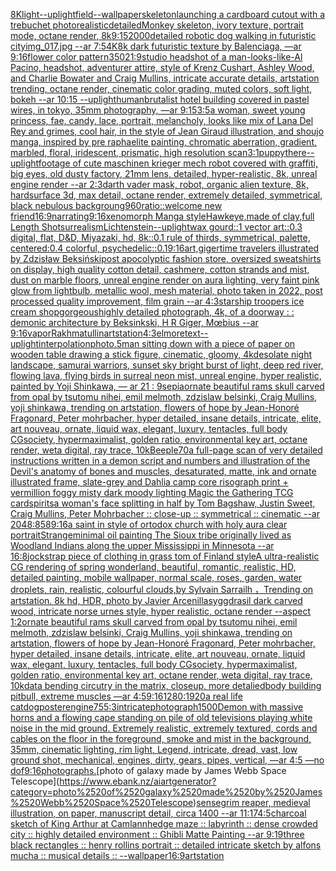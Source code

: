 [8K](https://www.ebank.nz/aiartgenerator?category=8K)[light](https://www.ebank.nz/aiartgenerator?category=light)[--uplight](https://www.ebank.nz/aiartgenerator?category=--uplight)[field](https://www.ebank.nz/aiartgenerator?category=field)[--wallpaper](https://www.ebank.nz/aiartgenerator?category=--wallpaper)[skeleton](https://www.ebank.nz/aiartgenerator?category=skeleton)[launching a cardboard cutout with a trebuchet photorealistic](https://www.ebank.nz/aiartgenerator?category=launching%2520a%2520cardboard%2520cutout%2520with%2520a%2520trebuchet%2520photorealistic)[detailed](https://www.ebank.nz/aiartgenerator?category=detailed)[Monkey skeleton, ivory texture, portrait mode, octane render, 8k](https://www.ebank.nz/aiartgenerator?category=Monkey%2520skeleton%2C%2520ivory%2520texture%2C%2520portrait%2520mode%2C%2520octane%2520render%2C%25208k)[9:15](https://www.ebank.nz/aiartgenerator?category=9%3A15)[2000](https://www.ebank.nz/aiartgenerator?category=2000)[detailed robotic dog walking in futuristic city](https://www.ebank.nz/aiartgenerator?category=detailed%2520robotic%2520dog%2520walking%2520in%2520futuristic%2520city)[img_017.jpg --ar 7:5](https://www.ebank.nz/aiartgenerator?category=img_017.jpg%2520--ar%25207%3A5)[4K](https://www.ebank.nz/aiartgenerator?category=4K)[8k dark futuristic texture by Balenciaga, —ar 9:16](https://www.ebank.nz/aiartgenerator?category=8k%2520dark%2520futuristic%2520texture%2520by%2520Balenciaga%2C%2520%E2%80%94ar%25209%3A16)[flower color pattern](https://www.ebank.nz/aiartgenerator?category=flower%2520color%2520pattern)[350](https://www.ebank.nz/aiartgenerator?category=350)[21:9](https://www.ebank.nz/aiartgenerator?category=21%3A9)[studio headshot of a man-looks-like-Al Pacino, headshot, adventurer attire, style of Krenz Cushart, Ashley Wood, and Charlie Bowater and Craig Mullins, intricate accurate details, artstation trending, octane render, cinematic color grading, muted colors, soft light, bokeh --ar 10:15 --uplight](https://www.ebank.nz/aiartgenerator?category=studio%2520headshot%2520of%2520a%2520man-looks-like-Al%2520Pacino%2C%2520headshot%2C%2520adventurer%2520attire%2C%2520style%2520of%2520Krenz%2520Cushart%2C%2520Ashley%2520Wood%2C%2520and%2520Charlie%2520Bowater%2520and%2520Craig%2520Mullins%2C%2520intricate%2520accurate%2520details%2C%2520artstation%2520trending%2C%2520octane%2520render%2C%2520cinematic%2520color%2520grading%2C%2520muted%2520colors%2C%2520soft%2520light%2C%2520bokeh%2520--ar%252010%3A15%2520--uplight)[human](https://www.ebank.nz/aiartgenerator?category=human)[brutalist hotel building covered in pastel wires, in tokyo, 35mm photography, —ar 9:15](https://www.ebank.nz/aiartgenerator?category=brutalist%2520hotel%2520building%2520covered%2520in%2520pastel%2520wires%2C%2520in%2520tokyo%2C%252035mm%2520photography%2C%2520%E2%80%94ar%25209%3A15)[3:5](https://www.ebank.nz/aiartgenerator?category=3%3A5)[a woman, sweet young princess, fae, candy, lace, portrait, melancholy, looks like mix of Lana Del Rey and grimes, cool hair, in the style of Jean Giraud illustration, and shoujo manga, inspired by pre raphaelite painting, chromatic aberration, gradient, marbled, floral, iridescent, prismatic, high resolution scan](https://www.ebank.nz/aiartgenerator?category=a%2520woman%2C%2520sweet%2520young%2520princess%2C%2520fae%2C%2520candy%2C%2520lace%2C%2520portrait%2C%2520melancholy%2C%2520looks%2520like%2520mix%2520of%2520Lana%2520Del%2520Rey%2520and%2520grimes%2C%2520cool%2520hair%2C%2520in%2520the%2520style%2520of%2520Jean%2520Giraud%2520illustration%2C%2520and%2520shoujo%2520manga%2C%2520inspired%2520by%2520pre%2520raphaelite%2520painting%2C%2520chromatic%2520aberration%2C%2520gradient%2C%2520marbled%2C%2520floral%2C%2520iridescent%2C%2520prismatic%2C%2520high%2520resolution%2520scan)[3:1](https://www.ebank.nz/aiartgenerator?category=3%3A1)[puppy](https://www.ebank.nz/aiartgenerator?category=puppy)[there](https://www.ebank.nz/aiartgenerator?category=there)[--uplight](https://www.ebank.nz/aiartgenerator?category=--uplight)[footage of cute maschinen krieger mech robot covered with graffiti, big eyes, old dusty factory, 21mm lens, detailed, hyper-realistic, 8k, unreal engine render --ar 2:3](https://www.ebank.nz/aiartgenerator?category=footage%2520of%2520cute%2520maschinen%2520krieger%2520mech%2520robot%2520covered%2520with%2520graffiti%2C%2520big%2520eyes%2C%2520old%2520dusty%2520factory%2C%252021mm%2520lens%2C%2520detailed%2C%2520hyper-realistic%2C%25208k%2C%2520unreal%2520engine%2520render%2520--ar%25202%3A3)[darth vader mask, robot, organic alien texture, 8k, hardsurface 3d, max detail, octane render, extremely detailed, symmetrical, black nebulous backgroung](https://www.ebank.nz/aiartgenerator?category=darth%2520vader%2520mask%2C%2520robot%2C%2520organic%2520alien%2520texture%2C%25208k%2C%2520hardsurface%25203d%2C%2520max%2520detail%2C%2520octane%2520render%2C%2520extremely%2520detailed%2C%2520symmetrical%2C%2520black%2520nebulous%2520backgroung)[960](https://www.ebank.nz/aiartgenerator?category=960)[ratio::](https://www.ebank.nz/aiartgenerator?category=ratio%3A%3A)[welcome new friend](https://www.ebank.nz/aiartgenerator?category=welcome%2520new%2520friend)[16:9](https://www.ebank.nz/aiartgenerator?category=16%3A9)[narrating](https://www.ebank.nz/aiartgenerator?category=narrating)[9:16](https://www.ebank.nz/aiartgenerator?category=9%3A16)[xenomorph Manga style](https://www.ebank.nz/aiartgenerator?category=xenomorph%2520Manga%2520style)[Hawkeye,made of clay,full Length Shot](https://www.ebank.nz/aiartgenerator?category=Hawkeye%2Cmade%2520of%2520clay%2Cfull%2520Length%2520Shot)[surrealism](https://www.ebank.nz/aiartgenerator?category=surrealism)[Lichtenstein](https://www.ebank.nz/aiartgenerator?category=Lichtenstein)[--uplight](https://www.ebank.nz/aiartgenerator?category=--uplight)[wax gourd::1 vector art::0.3 digital, flat, D&D, Miyazaki, hd, 8k::0.1 rule of thirds, symmetrical, palette, centered:0.4 colorful, psychedelic::0.1](https://www.ebank.nz/aiartgenerator?category=wax%2520gourd%3A%3A1%2520vector%2520art%3A%3A0.3%2520digital%2C%2520flat%2C%2520D%26D%2C%2520Miyazaki%2C%2520hd%2C%25208k%3A%3A0.1%2520rule%2520of%2520thirds%2C%2520symmetrical%2C%2520palette%2C%2520centered%3A0.4%2520colorful%2C%2520psychedelic%3A%3A0.1)[9:16](https://www.ebank.nz/aiartgenerator?category=9%3A16)[art,](https://www.ebank.nz/aiartgenerator?category=art%2C)[giger](https://www.ebank.nz/aiartgenerator?category=giger)[time travelers illustrated by Zdzisław Beksiński](https://www.ebank.nz/aiartgenerator?category=time%2520travelers%2520illustrated%2520by%2520Zdzis%C5%82aw%2520Beksi%C5%84ski)[post apocolyptic fashion store, oversized sweatshirts on display, high quality cotton detail, cashmere, cotton strands and mist, dust on marble floors, unreal engine render on aura lighting, very faint pink glow from lightbulb, metallic wool, mesh material, photo taken in 2022, post processed quality improvement, film grain --ar 4:3](https://www.ebank.nz/aiartgenerator?category=post%2520apocolyptic%2520fashion%2520store%2C%2520oversized%2520sweatshirts%2520on%2520display%2C%2520high%2520quality%2520cotton%2520detail%2C%2520cashmere%2C%2520cotton%2520strands%2520and%2520mist%2C%2520dust%2520on%2520marble%2520floors%2C%2520unreal%2520engine%2520render%2520on%2520aura%2520lighting%2C%2520very%2520faint%2520pink%2520glow%2520from%2520lightbulb%2C%2520metallic%2520wool%2C%2520mesh%2520material%2C%2520photo%2520taken%2520in%25202022%2C%2520post%2520processed%2520quality%2520improvement%2C%2520film%2520grain%2520--ar%25204%3A3)[starship troopers ice cream shop](https://www.ebank.nz/aiartgenerator?category=starship%2520troopers%2520ice%2520cream%2520shop)[gorgeous](https://www.ebank.nz/aiartgenerator?category=gorgeous)[highly detailed photograph, 4k, of a doorway : : demonic architecture by Beksinkski, H R Giger, Mœbius --ar 9:16](https://www.ebank.nz/aiartgenerator?category=highly%2520detailed%2520photograph%2C%25204k%2C%2520of%2520a%2520doorway%2520%3A%2520%3A%2520demonic%2520architecture%2520by%2520Beksinkski%2C%2520H%2520R%2520Giger%2C%2520M%C5%93bius%2520--ar%25209%3A16)[vapor](https://www.ebank.nz/aiartgenerator?category=vapor)[Rakhmatullin](https://www.ebank.nz/aiartgenerator?category=Rakhmatullin)[artstation](https://www.ebank.nz/aiartgenerator?category=artstation)[4:3](https://www.ebank.nz/aiartgenerator?category=4%3A3)[elmore](https://www.ebank.nz/aiartgenerator?category=elmore)[text](https://www.ebank.nz/aiartgenerator?category=text)[--uplight](https://www.ebank.nz/aiartgenerator?category=--uplight)[interpolation](https://www.ebank.nz/aiartgenerator?category=interpolation)[photo](https://www.ebank.nz/aiartgenerator?category=photo)[.5](https://www.ebank.nz/aiartgenerator?category=.5)[man sitting down with a piece of paper on wooden table drawing a stick figure, cinematic, gloomy, 4k](https://www.ebank.nz/aiartgenerator?category=man%2520sitting%2520down%2520with%2520a%2520piece%2520of%2520paper%2520on%2520wooden%2520table%2520drawing%2520a%2520stick%2520figure%2C%2520cinematic%2C%2520gloomy%2C%25204k)[desolate night landscape, samurai warriors, sunset sky bright burst of light, deep red river, flowing lava, flying birds in surreal neon mist, unreal engine, hyper realistic, painted by Yoji Shinkawa, — ar 21 : 9](https://www.ebank.nz/aiartgenerator?category=desolate%2520night%2520landscape%2C%2520samurai%2520warriors%2C%2520sunset%2520sky%2520bright%2520burst%2520of%2520light%2C%2520deep%2520red%2520river%2C%2520flowing%2520lava%2C%2520flying%2520birds%2520in%2520surreal%2520neon%2520mist%2C%2520unreal%2520engine%2C%2520hyper%2520realistic%2C%2520painted%2520by%2520Yoji%2520Shinkawa%2C%2520%E2%80%94%2520ar%252021%2520%3A%25209)[sepia](https://www.ebank.nz/aiartgenerator?category=sepia)[ornate beautiful rams skull carved from opal by tsutomu nihei, emil melmoth, zdzislaw belsinki, Craig Mullins, yoji shinkawa, trending on artstation, flowers of hope by Jean-Honoré Fragonard, Peter mohrbacher, hyper detailed, insane details, intricate, elite, art nouveau, ornate, liquid wax, elegant, luxury, tentacles, full body CGsociety, hypermaximalist, golden ratio, environmental key art, octane render, weta digital, ray trace, 10k](https://www.ebank.nz/aiartgenerator?category=ornate%2520beautiful%2520rams%2520skull%2520carved%2520from%2520opal%2520by%2520tsutomu%2520nihei%2C%2520emil%2520melmoth%2C%2520zdzislaw%2520belsinki%2C%2520Craig%2520Mullins%2C%2520yoji%2520shinkawa%2C%2520trending%2520on%2520artstation%2C%2520flowers%2520of%2520hope%2520by%2520Jean-Honor%C3%A9%2520Fragonard%2C%2520Peter%2520mohrbacher%2C%2520hyper%2520detailed%2C%2520insane%2520details%2C%2520intricate%2C%2520elite%2C%2520art%2520nouveau%2C%2520ornate%2C%2520liquid%2520wax%2C%2520elegant%2C%2520luxury%2C%2520tentacles%2C%2520full%2520body%2520CGsociety%2C%2520hypermaximalist%2C%2520golden%2520ratio%2C%2520environmental%2520key%2520art%2C%2520octane%2520render%2C%2520weta%2520digital%2C%2520ray%2520trace%2C%252010k)[Beeple](https://www.ebank.nz/aiartgenerator?category=Beeple)[70](https://www.ebank.nz/aiartgenerator?category=70)[a full-page scan of very detailed instructions written in a demon script and numbers and illustration of the Devil's anatomy of bones and muscles, desaturated, matte, ink and ornate illustrated frame, slate-grey and Dahlia camp core risograph print + vermillion foggy misty dark moody lighting Magic the Gathering TCG card](https://www.ebank.nz/aiartgenerator?category=a%2520full-page%2520scan%2520of%2520very%2520detailed%2520instructions%2520written%2520in%2520a%2520demon%2520script%2520and%2520numbers%2520and%2520illustration%2520of%2520the%2520Devil%27s%2520anatomy%2520of%2520bones%2520and%2520muscles%2C%2520desaturated%2C%2520matte%2C%2520ink%2520and%2520ornate%2520illustrated%2520frame%2C%2520slate-grey%2520and%2520Dahlia%2520camp%2520core%2520risograph%2520print%2520%2B%2520vermillion%2520foggy%2520misty%2520dark%2520moody%2520lighting%2520Magic%2520the%2520Gathering%2520TCG%2520card)[spirits](https://www.ebank.nz/aiartgenerator?category=spirits)[a woman's face splitting in half by Tom Bagshaw, Justin Sweet, Craig Mullins, Peter Mohrbacher :: close-up :: symmetrical :: cinematic --ar 2048:858](https://www.ebank.nz/aiartgenerator?category=a%2520woman%27s%2520face%2520splitting%2520in%2520half%2520by%2520Tom%2520Bagshaw%2C%2520Justin%2520Sweet%2C%2520Craig%2520Mullins%2C%2520Peter%2520Mohrbacher%2520%3A%3A%2520close-up%2520%3A%3A%2520symmetrical%2520%3A%3A%2520cinematic%2520--ar%25202048%3A858)[9:16](https://www.ebank.nz/aiartgenerator?category=9%3A16)[a saint in style of ortodox church with holy aura clear portrait](https://www.ebank.nz/aiartgenerator?category=a%2520saint%2520in%2520style%2520of%2520ortodox%2520church%2520with%2520holy%2520aura%2520clear%2520portrait)[Strange](https://www.ebank.nz/aiartgenerator?category=Strange)[minimal oil painting The Sioux tribe originally lived as Woodland Indians along the upper Mississippi in Minnesota --ar 16:8](https://www.ebank.nz/aiartgenerator?category=minimal%2520oil%2520painting%2520The%2520Sioux%2520tribe%2520originally%2520lived%2520as%2520Woodland%2520Indians%2520along%2520the%2520upper%2520Mississippi%2520in%2520Minnesota%2520--ar%252016%3A8)[jockstrap piece of clothing in grass tom of Finland style](https://www.ebank.nz/aiartgenerator?category=jockstrap%2520piece%2520of%2520clothing%2520in%2520grass%2520tom%2520of%2520Finland%2520style)[A ultra-realistic CG rendering of spring wonderland, beautiful, romantic, realistic, HD, detailed painting, mobile wallpaper, normal scale, roses, garden, water droplets, rain, realistic, colourful clouds,by Sylvain Sarrailh ，Trending on artstation. 8k hd, HDR, photo by Javier Arcenillas](https://www.ebank.nz/aiartgenerator?category=A%2520ultra-realistic%2520CG%2520rendering%2520of%2520spring%2520wonderland%2C%2520beautiful%2C%2520romantic%2C%2520realistic%2C%2520HD%2C%2520detailed%2520painting%2C%2520mobile%2520wallpaper%2C%2520normal%2520scale%2C%2520roses%2C%2520garden%2C%2520water%2520droplets%2C%2520rain%2C%2520realistic%2C%2520colourful%2520clouds%2Cby%2520Sylvain%2520Sarrailh%2520%EF%BC%8CTrending%2520on%2520artstation.%25208k%2520hd%2C%2520HDR%2C%2520photo%2520by%2520Javier%2520Arcenillas)[yggdrasil dark carved wood, intricate norse urnes style, hyper realistic, octane render --aspect 1:2](https://www.ebank.nz/aiartgenerator?category=yggdrasil%2520dark%2520carved%2520wood%2C%2520intricate%2520norse%2520urnes%2520style%2C%2520hyper%2520realistic%2C%2520octane%2520render%2520--aspect%25201%3A2)[ornate beautiful rams skull carved from opal by tsutomu nihei, emil melmoth, zdzislaw belsinki, Craig Mullins, yoji shinkawa, trending on artstation, flowers of hope by Jean-Honoré Fragonard, Peter mohrbacher, hyper detailed, insane details, intricate, elite, art nouveau, ornate, liquid wax, elegant, luxury, tentacles, full body CGsociety, hypermaximalist, golden ratio, environmental key art, octane render, weta digital, ray trace, 10k](https://www.ebank.nz/aiartgenerator?category=ornate%2520beautiful%2520rams%2520skull%2520carved%2520from%2520opal%2520by%2520tsutomu%2520nihei%2C%2520emil%2520melmoth%2C%2520zdzislaw%2520belsinki%2C%2520Craig%2520Mullins%2C%2520yoji%2520shinkawa%2C%2520trending%2520on%2520artstation%2C%2520flowers%2520of%2520hope%2520by%2520Jean-Honor%C3%A9%2520Fragonard%2C%2520Peter%2520mohrbacher%2C%2520hyper%2520detailed%2C%2520insane%2520details%2C%2520intricate%2C%2520elite%2C%2520art%2520nouveau%2C%2520ornate%2C%2520liquid%2520wax%2C%2520elegant%2C%2520luxury%2C%2520tentacles%2C%2520full%2520body%2520CGsociety%2C%2520hypermaximalist%2C%2520golden%2520ratio%2C%2520environmental%2520key%2520art%2C%2520octane%2520render%2C%2520weta%2520digital%2C%2520ray%2520trace%2C%252010k)[data bending circutry in the matrix, closeup, more detalied](https://www.ebank.nz/aiartgenerator?category=data%2520bending%2520circutry%2520in%2520the%2520matrix%2C%2520closeup%2C%2520more%2520detalied)[body building pitbull, extreme muscles —ar 4:5](https://www.ebank.nz/aiartgenerator?category=body%2520building%2520pitbull%2C%2520extreme%2520muscles%2520%E2%80%94ar%25204%3A5)[9:16](https://www.ebank.nz/aiartgenerator?category=9%3A16)[1280:1920](https://www.ebank.nz/aiartgenerator?category=1280%3A1920)[a real life catdog](https://www.ebank.nz/aiartgenerator?category=a%2520real%2520life%2520catdog)[poster](https://www.ebank.nz/aiartgenerator?category=poster)[engine](https://www.ebank.nz/aiartgenerator?category=engine)[75](https://www.ebank.nz/aiartgenerator?category=75)[5:3](https://www.ebank.nz/aiartgenerator?category=5%3A3)[intricate](https://www.ebank.nz/aiartgenerator?category=intricate)[photograph](https://www.ebank.nz/aiartgenerator?category=photograph)[1500](https://www.ebank.nz/aiartgenerator?category=1500)[Demon with massive horns and a flowing cape standing on pile of old televisions playing white noise in the mid ground. Extremely realistic, extremely textured, cords and cables on the floor in the foreground, smoke and mist in the background, 35mm, cinematic lighting, rim light, Legend, intricate, dread, vast, low ground shot, mechanical, engines, dirty, gears, pipes, vertical, —ar 4:5 —no dof](https://www.ebank.nz/aiartgenerator?category=Demon%2520with%2520massive%2520horns%2520and%2520a%2520flowing%2520cape%2520standing%2520on%2520pile%2520of%2520old%2520televisions%2520playing%2520white%2520noise%2520in%2520the%2520mid%2520ground.%2520Extremely%2520realistic%2C%2520extremely%2520textured%2C%2520cords%2520and%2520cables%2520on%2520the%2520floor%2520in%2520the%2520foreground%2C%2520smoke%2520and%2520mist%2520in%2520the%2520background%2C%252035mm%2C%2520cinematic%2520lighting%2C%2520rim%2520light%2C%2520Legend%2C%2520intricate%2C%2520dread%2C%2520vast%2C%2520low%2520ground%2520shot%2C%2520mechanical%2C%2520engines%2C%2520dirty%2C%2520gears%2C%2520pipes%2C%2520vertical%2C%2520%E2%80%94ar%25204%3A5%2520%E2%80%94no%2520dof)[9:16](https://www.ebank.nz/aiartgenerator?category=9%3A16)[photographs.](https://www.ebank.nz/aiartgenerator?category=photographs.)[photo of galaxy made by James Webb Space Telescope](https://www.ebank.nz/aiartgenerator?category=photo%2520of%2520galaxy%2520made%2520by%2520James%2520Webb%2520Space%2520Telescope)[sense](https://www.ebank.nz/aiartgenerator?category=sense)[grim reaper, medieval illustration, on paper, manuscript detail, circa 1400 --ar 11:17](https://www.ebank.nz/aiartgenerator?category=grim%2520reaper%2C%2520medieval%2520illustration%2C%2520on%2520paper%2C%2520manuscript%2520detail%2C%2520circa%25201400%2520--ar%252011%3A17)[4:5](https://www.ebank.nz/aiartgenerator?category=4%3A5)[charcoal sketch of King Arthur at Camlann](https://www.ebank.nz/aiartgenerator?category=charcoal%2520sketch%2520of%2520King%2520Arthur%2520at%2520Camlann)[hedge maze :: labyrinth ::  dense crowded city :: highly detailed environment :: Ghibli Matte Painting --ar 9:19](https://www.ebank.nz/aiartgenerator?category=hedge%2520maze%2520%3A%3A%2520labyrinth%2520%3A%3A%2520%2520dense%2520crowded%2520city%2520%3A%3A%2520highly%2520detailed%2520environment%2520%3A%3A%2520Ghibli%2520Matte%2520Painting%2520--ar%25209%3A19)[three black rectangles :: henry rollins portrait :: detailed intricate sketch by alfons mucha :: musical details :: --wallpaper](https://www.ebank.nz/aiartgenerator?category=three%2520black%2520rectangles%2520%3A%3A%2520henry%2520rollins%2520portrait%2520%3A%3A%2520detailed%2520intricate%2520sketch%2520by%2520alfons%2520mucha%2520%3A%3A%2520musical%2520details%2520%3A%3A%2520--wallpaper)[16:9](https://www.ebank.nz/aiartgenerator?category=16%3A9)[artstation](https://www.ebank.nz/aiartgenerator?category=artstation)